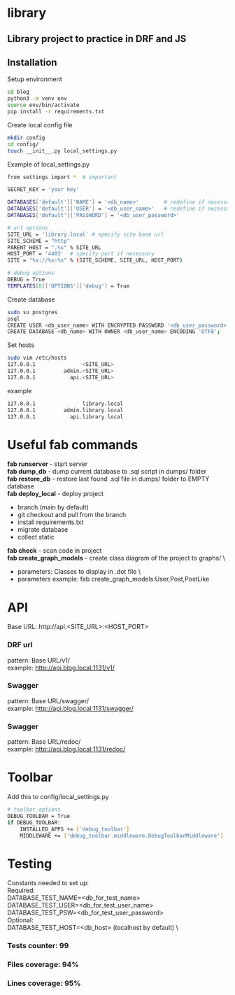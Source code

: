 # library
## Library project to practice in DRF and JS

## Installation
Setup environment
```sh
cd blog
python3 -m venv env
source env/bin/activate
pip install -r requirements.txt
```
Create local config file
```sh
mkdir config
cd config/
touch __init__.py local_settings.py
```
Example of local_settings.py
```sh
from settings import *  # important

SECRET_KEY = 'your key'

DATABASES['default']['NAME'] = '<db_name>'        # redefine if necessary
DATABASES['default']['USER'] = '<db_user_name>'   # redefine if necessary
DATABASES['default']['PASSWORD'] = '<db_user_password>'

# url options
SITE_URL = 'library.local' # specify site base url
SITE_SCHEME = "http"
PARENT_HOST = ".%s" % SITE_URL
HOST_PORT = '4403'  # specify port if necessary 
SITE = "%s://%s:%s" % (SITE_SCHEME, SITE_URL, HOST_PORT)

# debug options
DEBUG = True
TEMPLATES[0]['OPTIONS']['debug'] = True
```
Create database
```sh
sudo su postgres
psql
CREATE USER <db_user_name> WITH ENCRYPTED PASSWORD '<db_user_password>' superuser;
CREATE DATABASE <db_name> WITH OWNER <db_user_name> ENCODING 'UTF8';
```
Set hosts
```sh
sudo vim /etc/hosts
127.0.0.1               <SITE_URL>
127.0.0.1         admin.<SITE_URL>
127.0.0.1           api.<SITE_URL>
```
example
```sh
127.0.0.1               library.local
127.0.0.1         admin.library.local
127.0.0.1           api.library.local
```

# Useful fab commands
**fab runserver** - start server \
**fab dump_db** - dump current database to .sql script in dumps/ folder \
**fab restore_db** - restore last found .sql file in dumps/ folder to EMPTY database \
**fab deploy_local** - deploy project
- branch (main by default)
- git checkout and pull from the branch
- install requirements.txt
- migrate database
- collect static

**fab check** - scan code in project \
**fab create_graph_models** - create class diagram of the project to graphs/ \
- parameters: Classes to display in .dot file \
- parameters example: fab create_graph_models:User,Post,PostLike

# API
Base URL: http://api.<SITE_URL>:<HOST_PORT>
### DRF url
pattern: Base URL/v1/ \
example: http://api.blog.local:1131/v1/
### Swagger
pattern: Base URL/swagger/ \
example: http://api.blog.local:1131/swagger/
### Swagger
pattern: Base URL/redoc/ \
example: http://api.blog.local:1131/redoc/

# Toolbar
Add this to config/local_settings.py
```sh
# toolbar options
DEBUG_TOOLBAR = True
if DEBUG_TOOLBAR:
    INSTALLED_APPS += ['debug_toolbar']
    MIDDLEWARE += ['debug_toolbar.middleware.DebugToolbarMiddleware']
```

# Testing
Constants needed to set up: \
Required: \
DATABASE_TEST_NAME=<db_for_test_name> \
DATABASE_TEST_USER=<db_for_test_user_name> \
DATABASE_TEST_PSW=<db_for_test_user_password> \
Optional: \
DATABASE_TEST_HOST=<db_host> (localhost by default) \

### Tests counter: **99**
### Files coverage: **94%**
### Lines coverage: **95%**

